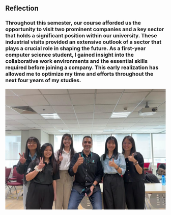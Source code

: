 <h2> Reflection


<h3> Throughout this semester, our course afforded us the opportunity to visit two prominent companies and a key sector that holds a significant position within our university. These industrial visits provided an extensive outlook of a sector that plays a crucial role in shaping the future. As a first-year computer science student, I gained insight into the collaborative work environments and the essential skills required before joining a company. This early realization has allowed me to optimize my time and efforts throughout the next four years of my studies.



![Image ALt text](https://github.com/Woo-Cheng-Shuan/Year1-Sem1/blob/main/SECP1513%20Technology%20and%20Information%20System/Assignment/Industry%20Talk%20&%20Industry%20Visit/images/Industry%20visit%20-%20Mr.%20Ninderjit.jpeg?raw=true "Petronas Industry Visit - Mr. Ninderjit")
